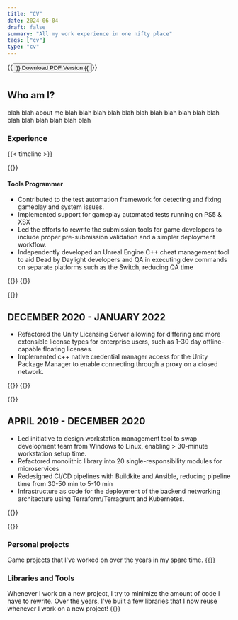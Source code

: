 ```yaml
---
title: "CV"
date: 2024-06-04
draft: false
summary: "All my work experience in one nifty place"
tags: ["cv"]
type: "cv"
---
```


{{<button href="LorenzoTorelliResume.pdf">}}
Download PDF Version
{{</button>}}  
#

## Who am I?
blah blah about me blah blah blah blah blah blah blah blah blah blah blah blah blah blah blah blah blah


### Experience
{{< timeline >}}

{{<timelineItem icon="behaviour_interactive_logo" header="Behaviour Interactive" badge="Game Development" subheader="SEPTEMBER 2022 - NOW">}}
    <div>
    <h4>Tools Programmer</h4>
        <ul>
            <li>Contributed to the test automation framework for detecting and fixing gameplay and system issues.</li>
            <li>Implemented support for gameplay automated tests running on PS5 & XSX</li>
            <li>Led the efforts to rewrite the submission tools for game developers to include proper pre-submission validation and a simpler deployment workflow.</li>
            <li>Independently developed an Unreal Engine C++ cheat management tool to aid Dead by Daylight developers and QA in executing dev commands on separate platforms such as the Switch, reducing QA time</li>
        </ul>
    </div>
{{<list limit=3 title=" " where="Description" value="Behaviour">}}
{{</timelineItem>}}

{{<timelineItem icon="unity-game-engine-icon" header="Unity" badge="Engine Development" subheader="Software Developer">}}
    <div>
    <h2>DECEMBER 2020 - JANUARY 2022</h2>
        <ul>
            <li>Refactored the Unity Licensing Server allowing for differing and more extensible license types for enterprise users, such as 1-30 day offline-capable floating licenses.</li>
            <li>Implemented c++ native credential manager access for the Unity Package Manager to enable connecting through a proxy on a closed network.</li>
        </ul>
    </div>
    {{<list limit=3 title=" " where="Description" value="Unity">}}
{{</timelineItem>}}

{{<timelineItem icon="code" header="Scalepad" badge="SAAS" subheader="Software Developer">}}
    <div>
    <h2>APRIL 2019 - DECEMBER 2020</h2>
        <ul>
            <li>Led initiative to design workstation management tool to swap development team from Windows to Linux, enabling > 30-minute workstation setup time.</li>
            <li>Refactored monolithic library into 20 single-responsibility modules for microservices</li>
            <li>Redesigned CI/CD pipelines with Buildkite and Ansible, reducing pipeline time from 30-50 min to 5-10 min</li>
            <li>Infrastructure as code for the deployment of the backend networking architecture using Terraform/Terragrunt and Kubernetes.</li>
        </ul>
    </div>
{{</timelineItem>}}

{{</timeline>}}
  
### Personal projects
Game projects that I've worked on over the years in my spare time. 
{{<list limit=5 title=" " where="Type" value="personal">}}

### Libraries and Tools
Whenever I work on a new project, I try to minimize the amount of code I have to rewrite. 
Over the years, I've built a few libraries that I now reuse whenever I work on a new project! 
{{<list limit=5 title=" " where="Type" value="library">}}